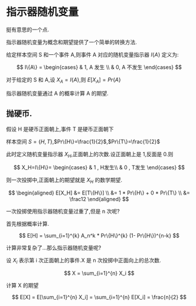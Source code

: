 # 指示器随机变量

挺有意思的一个点.

指示器随机变量为概念和期望提供了一个简单的转换方法.

给定样本空间 S 和一个事件 A,则事件 A 对应的随机变量指示器 $I\{A\}$ 定义为:

$$
I\{A\} = \begin{cases}
& 1, A 发生 \\
& 0, A 不发生
\end{cases}
$$

对于给定的 S 和 A,设 $X_A = I\{A\}$,则 $E[X_A] = Pr\{A\}$

指示器随机变量通过 A 的概率计算 A 的期望.

## 抛硬币.

假设 H 是硬币正面朝上,事件 T 是硬币正面朝下

样本空间 $S=\{H,T\}$,$Pr\{H\}=\frac{1}{2}$,$Pr\{T\}=\frac{1}{2}$

此时定义随机变量指示器 $X_H$,正面朝上的次数.设正面朝上是 1,反面是 0.则

$$
X_H=I\{H\}= \begin{cases}
& 1 , H发生\\
& 0 , T发生
\end{cases}
$$

则一次投掷中,正面朝上的期望就是 $X_H$ 的数学期望.

$$
\begin{aligned}
E[X_H] &= E[T\{H\}] \\
			 &= 1 * Pr\{H\} + 0 * Pr\{T\} \\
			 &= \frac12
\end{aligned}
$$

一次投掷使用指示器随机变量过重了,但是 n 次呢?

首先根据概率计算.

$$
E[H] = \sum_{i=1}^{k} A_n^k * Pr\{H\}^{k} (1- Pr\{H\})^{n-k}
$$

计算非常复杂了...那么指示器随机变量呢?

设 $X_i$ 表示第 i 次正面朝上的事件.X 是 n 次投掷中正面向上的总次数.

$$
X = \sum_{i=1}^{n} X_i
$$

计算 X 的期望

$$
E[X] = E[\sum_{i=1}^{n} X_i] = \sum_{i=1}^{n} E[X_i] = \frac{n}{2}
$$


